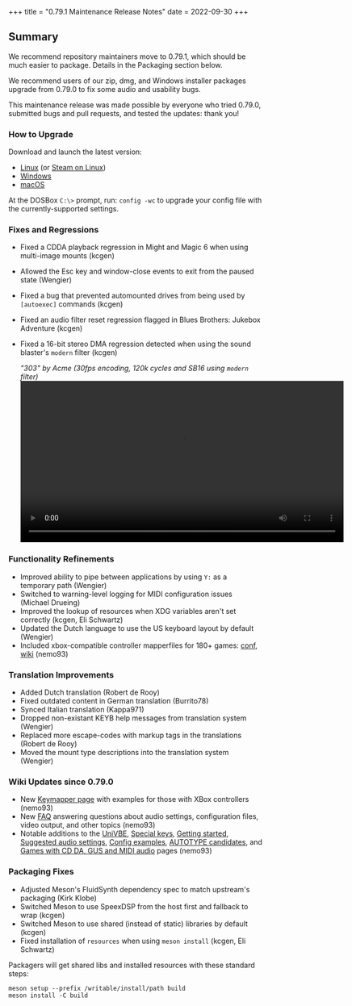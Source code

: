+++
title = "0.79.1 Maintenance Release Notes"
date = 2022-09-30
+++

## Summary

We recommend repository maintainers move to 0.79.1, which should be much easier to package. Details in the Packaging section below.

We recommend users of our zip, dmg, and Windows installer packages upgrade from 0.79.0 to fix some audio and usability bugs.

This maintenance release was made possible by everyone who tried 0.79.0, submitted bugs and pull requests, and tested the updates: thank you!

### How to Upgrade

Download and launch the latest version:

- [Linux](/downloads/linux/) (or [Steam on Linux](/downloads/linux#steam))
- [Windows](/downloads/windows/)
- [macOS](/downloads/macos/)

At the DOSBox `C:\>` prompt, run: `config -wc` to upgrade your config file with the currently-supported settings.

### Fixes and Regressions

- Fixed a CDDA playback regression in Might and Magic 6 when using multi-image mounts (kcgen)
- Allowed the Esc key and window-close events to exit from the paused state (Wengier)
- Fixed a bug that prevented automounted drives from being used by `[autoexec]` commands (kcgen)
- Fixed an audio filter reset regression flagged in Blues Brothers: Jukebox Adventure (kcgen)
- Fixed a 16-bit stereo DMA regression detected when using the sound blaster's `modern` filter (kcgen)

    _"303" by Acme (30fps encoding, 120k cycles and SB16 using `modern` filter)_
    <video controls width=640><source src="/79-1-sb16-modern.mp4" type="video/mp4">Your browser does not support the <code>video</code> element.</video>

### Functionality Refinements

- Improved ability to pipe between applications by using `Y:` as a temporary path (Wengier)
- Switched to warning-level logging for MIDI configuration issues (Michael Drueing)
- Improved the lookup of resources when XDG variables aren't set correctly (kcgen, Eli Schwartz)
- Updated the Dutch language to use the US keyboard layout by default (Wengier)
- Included xbox-compatible controller mapperfiles for 180+ games: [conf](https://github.com/dosbox-staging/dosbox-staging/pull/1977), [wiki](https://github.com/dosbox-staging/dosbox-staging/wiki/Keymapper) (nemo93)

### Translation Improvements

- Added Dutch translation (Robert de Rooy)
- Fixed outdated content in German translation (Burrito78)
- Synced Italian translation (Kappa971)
- Dropped non-existant KEYB help messages from translation system (Wengier)
- Replaced more escape-codes with markup tags in the translations (Robert de Rooy)
- Moved the mount type descriptions into the translation system (Wengier)

### Wiki Updates since 0.79.0

- New [Keymapper page](https://github.com/dosbox-staging/dosbox-staging/wiki/Keymapper) with examples for those with XBox controllers (nemo93)
- New [FAQ](https://github.com/dosbox-staging/dosbox-staging/wiki/Frequently-Asked-Questions) answering questions about audio settings, configuration files, video output, and other topics (nemo93)
- Notable additions to the [UniVBE](https://github.com/dosbox-staging/dosbox-staging/wiki/UniVBE),
 [Special keys](https://github.com/dosbox-staging/dosbox-staging/wiki/Special-Keys),
 [Getting started](https://github.com/dosbox-staging/dosbox-staging/wiki/Get-Started),
 [Suggested audio settings](https://github.com/dosbox-staging/dosbox-staging/wiki/Audio-configuration-recommendations),
 [Config examples](https://github.com/dosbox-staging/dosbox-staging/wiki/Config-file-examples),
 [AUTOTYPE candidates](https://github.com/dosbox-staging/dosbox-staging/wiki/AUTOTYPE-Candidates),
 and [Games with CD DA, GUS and MIDI audio](https://github.com/dosbox-staging/dosbox-staging/wiki/Games-with-CD-DA,-GUS-and-MIDI-audio) pages (nemo93)

### Packaging Fixes

- Adjusted Meson's FluidSynth dependency spec to match upstream's packaging (Kirk Klobe)
- Switched Meson to use SpeexDSP from the host first and fallback to wrap (kcgen)
- Switched Meson to use shared (instead of static) libraries by default (kcgen)
- Fixed installation of `resources` when using `meson install` (kcgen, Eli Schwartz)

Packagers will get shared libs and installed resources with these standard steps:

```shell
meson setup --prefix /writable/install/path build
meson install -C build
```
